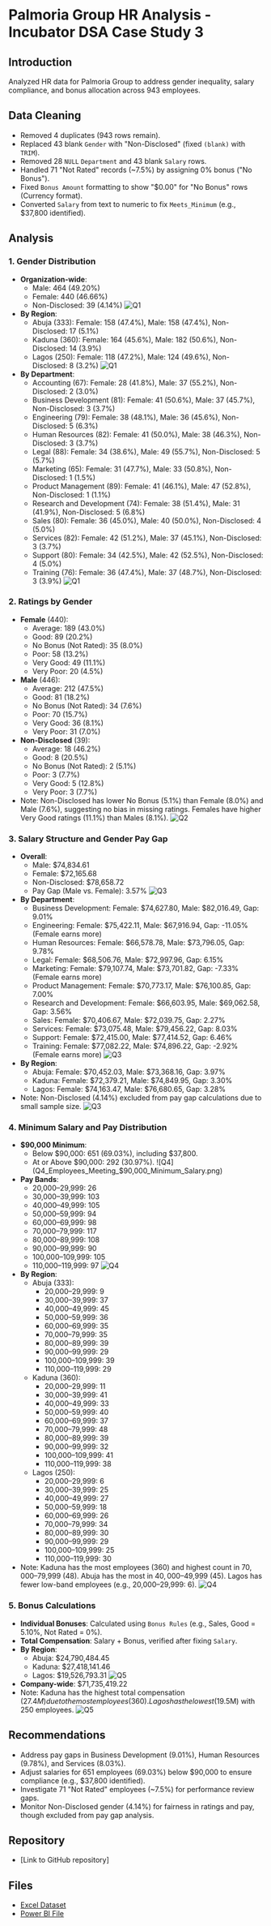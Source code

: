 # Palmoria Group HR Analysis - Incubator DSA Case Study 3

## Introduction
Analyzed HR data for Palmoria Group to address gender inequality, salary compliance, and bonus allocation across 943 employees.

## Data Cleaning
- Removed 4 duplicates (943 rows remain).
- Replaced 43 blank `Gender` with "Non-Disclosed" (fixed `(blank)` with `TRIM`).
- Removed 28 `NULL` `Department` and 43 blank `Salary` rows.
- Handled 71 "Not Rated" records (~7.5%) by assigning 0% bonus ("No Bonus").
- Fixed `Bonus Amount` formatting to show "$0.00" for "No Bonus" rows (Currency format).
- Converted `Salary` from text to numeric to fix `Meets_Minimum` (e.g., $37,800 identified).

## Analysis

### 1. Gender Distribution
- **Organization-wide**:
  - Male: 464 (49.20%)
  - Female: 440 (46.66%)
  - Non-Disclosed: 39 (4.14%)
    ![Q1](Q1_Organization-Wide_Distribution.png)
- **By Region**:
  - Abuja (333): Female: 158 (47.4%), Male: 158 (47.4%), Non-Disclosed: 17 (5.1%)
  - Kaduna (360): Female: 164 (45.6%), Male: 182 (50.6%), Non-Disclosed: 14 (3.9%)
  - Lagos (250): Female: 118 (47.2%), Male: 124 (49.6%), Non-Disclosed: 8 (3.2%)
    ![Q1](Q1_Gender_Distribution_by_Region.png)
- **By Department**:
  - Accounting (67): Female: 28 (41.8%), Male: 37 (55.2%), Non-Disclosed: 2 (3.0%)
  - Business Development (81): Female: 41 (50.6%), Male: 37 (45.7%), Non-Disclosed: 3 (3.7%)
  - Engineering (79): Female: 38 (48.1%), Male: 36 (45.6%), Non-Disclosed: 5 (6.3%)
  - Human Resources (82): Female: 41 (50.0%), Male: 38 (46.3%), Non-Disclosed: 3 (3.7%)
  - Legal (88): Female: 34 (38.6%), Male: 49 (55.7%), Non-Disclosed: 5 (5.7%)
  - Marketing (65): Female: 31 (47.7%), Male: 33 (50.8%), Non-Disclosed: 1 (1.5%)
  - Product Management (89): Female: 41 (46.1%), Male: 47 (52.8%), Non-Disclosed: 1 (1.1%)
  - Research and Development (74): Female: 38 (51.4%), Male: 31 (41.9%), Non-Disclosed: 5 (6.8%)
  - Sales (80): Female: 36 (45.0%), Male: 40 (50.0%), Non-Disclosed: 4 (5.0%)
  - Services (82): Female: 42 (51.2%), Male: 37 (45.1%), Non-Disclosed: 3 (3.7%)
  - Support (80): Female: 34 (42.5%), Male: 42 (52.5%), Non-Disclosed: 4 (5.0%)
  - Training (76): Female: 36 (47.4%), Male: 37 (48.7%), Non-Disclosed: 3 (3.9%)
     ![Q1](Q1_Gender_Distribution_by_Department.png)

### 2. Ratings by Gender
- **Female** (440):
  - Average: 189 (43.0%)
  - Good: 89 (20.2%)
  - No Bonus (Not Rated): 35 (8.0%)
  - Poor: 58 (13.2%)
  - Very Good: 49 (11.1%)
  - Very Poor: 20 (4.5%)
- **Male** (446):
  - Average: 212 (47.5%)
  - Good: 81 (18.2%)
  - No Bonus (Not Rated): 34 (7.6%)
  - Poor: 70 (15.7%)
  - Very Good: 36 (8.1%)
  - Very Poor: 31 (7.0%)
- **Non-Disclosed** (39):
  - Average: 18 (46.2%)
  - Good: 8 (20.5%)
  - No Bonus (Not Rated): 2 (5.1%)
  - Poor: 3 (7.7%)
  - Very Good: 5 (12.8%)
  - Very Poor: 3 (7.7%)
- Note: Non-Disclosed has lower No Bonus (5.1%) than Female (8.0%) and Male (7.6%), suggesting no bias in missing ratings. Females have higher Very Good ratings (11.1%) than Males (8.1%).
![Q2](Q2_Ratings_Distribution_by_Gender.png)

### 3. Salary Structure and Gender Pay Gap
- **Overall**:
  - Male: $74,834.61
  - Female: $72,165.68
  - Non-Disclosed: $78,658.72
  - Pay Gap (Male vs. Female): 3.57%
    ![Q3](Q3_Average_Salary_by_Gender.png)
- **By Department**:
  - Business Development: Female: $74,627.80, Male: $82,016.49, Gap: 9.01%
  - Engineering: Female: $75,422.11, Male: $67,916.94, Gap: -11.05% (Female earns more)
  - Human Resources: Female: $66,578.78, Male: $73,796.05, Gap: 9.78%
  - Legal: Female: $68,506.76, Male: $72,997.96, Gap: 6.15%
  - Marketing: Female: $79,107.74, Male: $73,701.82, Gap: -7.33% (Female earns more)
  - Product Management: Female: $70,773.17, Male: $76,100.85, Gap: 7.00%
  - Research and Development: Female: $66,603.95, Male: $69,062.58, Gap: 3.56%
  - Sales: Female: $70,406.67, Male: $72,039.75, Gap: 2.27%
  - Services: Female: $73,075.48, Male: $79,456.22, Gap: 8.03%
  - Support: Female: $72,415.00, Male: $77,414.52, Gap: 6.46%
  - Training: Female: $77,082.22, Male: $74,896.22, Gap: -2.92% (Female earns more)
    ![Q3](Q3_Average_Salary_by_Department_and_Gender.png)
- **By Region**:
  - Abuja: Female: $70,452.03, Male: $73,368.16, Gap: 3.97%
  - Kaduna: Female: $72,379.21, Male: $74,849.95, Gap: 3.30%
  - Lagos: Female: $74,163.47, Male: $76,680.65, Gap: 3.28%
- Note: Non-Disclosed (4.14%) excluded from pay gap calculations due to small sample size.
  ![Q3](Q3_Average_Salary_by_Region.png)

### 4. Minimum Salary and Pay Distribution
- **$90,000 Minimum**:
  - Below $90,000: 651 (69.03%), including $37,800.
  - At or Above $90,000: 292 (30.97%).
    ![Q4](Q4_Employees_Meeting_$90,000_Minimum_Salary.png)
- **Pay Bands**:
  - 20,000–29,999: 26
  - 30,000–39,999: 103
  - 40,000–49,999: 105
  - 50,000–59,999: 94
  - 60,000–69,999: 98
  - 70,000–79,999: 117
  - 80,000–89,999: 108
  - 90,000–99,999: 90
  - 100,000–109,999: 105
  - 110,000–119,999: 97
    ![Q4](Q4_Salary_Distribution_by_$10,000_Bands.png)
- **By Region**:
  - Abuja (333):
    - 20,000–29,999: 9
    - 30,000–39,999: 37
    - 40,000–49,999: 45
    - 50,000–59,999: 36
    - 60,000–69,999: 35
    - 70,000–79,999: 35
    - 80,000–89,999: 39
    - 90,000–99,999: 29
    - 100,000–109,999: 39
    - 110,000–119,999: 29
  - Kaduna (360):
    - 20,000–29,999: 11
    - 30,000–39,999: 41
    - 40,000–49,999: 33
    - 50,000–59,999: 40
    - 60,000–69,999: 37
    - 70,000–79,999: 48
    - 80,000–89,999: 39
    - 90,000–99,999: 32
    - 100,000–109,999: 41
    - 110,000–119,999: 38
  - Lagos (250):
    - 20,000–29,999: 6
    - 30,000–39,999: 25
    - 40,000–49,999: 27
    - 50,000–59,999: 18
    - 60,000–69,999: 26
    - 70,000–79,999: 34
    - 80,000–89,999: 30
    - 90,000–99,999: 29
    - 100,000–109,999: 25
    - 110,000–119,999: 30
- Note: Kaduna has the most employees (360) and highest count in $70,000–$79,999 (48). Abuja has the most in $40,000–$49,999 (45). Lagos has fewer low-band employees (e.g., 20,000–29,999: 6).
![Q4](Q4_Salary_Distribution_by_Region.png)

### 5. Bonus Calculations
- **Individual Bonuses**: Calculated using `Bonus Rules` (e.g., Sales, Good = 5.10%, Not Rated = 0%).
- **Total Compensation**: Salary + Bonus, verified after fixing `Salary`.
- **By Region**:
  - Abuja: $24,790,484.45
  - Kaduna: $27,418,141.46
  - Lagos: $19,526,793.31
    ![Q5](Q5_Total_Compension_by_Region.png)
- **Company-wide**: $71,735,419.22
- Note: Kaduna has the highest total compensation ($27.4M) due to the most employees (360). Lagos has the lowest ($19.5M) with 250 employees.
![Q5](Q5_Company-Wide_Total_Compensation.png)

## Recommendations
- Address pay gaps in Business Development (9.01%), Human Resources (9.78%), and Services (8.03%).
- Adjust salaries for 651 employees (69.03%) below $90,000 to ensure compliance (e.g., $37,800 identified).
- Investigate 71 "Not Rated" employees (~7.5%) for performance review gaps.
- Monitor Non-Disclosed gender (4.14%) for fairness in ratings and pay, though excluded from pay gap analysis.

## Repository
- [Link to GitHub repository]
  
## Files
- [Excel Dataset](Cleaned_Palmoria_Group.xlsx)
- [Power BI File](Palmoria_HR_Analysis.pbix)
